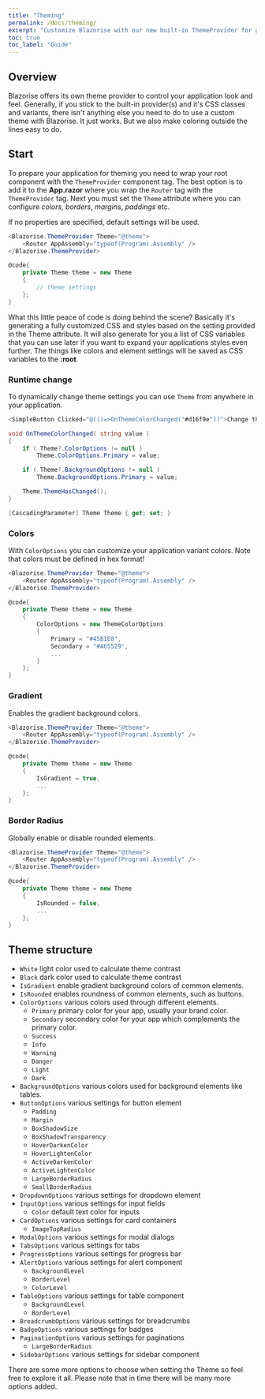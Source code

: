 ```yaml
---
title: "Theming"
permalink: /docs/theming/
excerpt: "Customize Blazorise with our new built-in ThemeProvider for global style preferences for easy theming and component changes."
toc: true
toc_label: "Guide"
---
```


## Overview

Blazorise offers its own theme provider to control your application look and feel. Generally, if you stick to the built-in provider(s) and it's CSS classes and variants, there isn't anything else you need to do to use a custom theme with Blazorise. It just works. But we also make coloring outside the lines easy to do.



## Start

To prepare your application for theming you need to wrap your root component with the `ThemeProvider` component tag. The best option is to add it to the **App.razor** where you wrap the `Router` tag with the `ThemeProvider` tag. Next you must set the `Theme` attribute where you can configure _colors_, _borders_, _margins_, _paddings_ etc. 

If no properties are specified, default settings will be used.

```cs
<Blazorise.ThemeProvider Theme="@theme">
    <Router AppAssembly="typeof(Program).Assembly" />
</Blazorise.ThemeProvider>

@code{
    private Theme theme = new Theme
    {
        // theme settings
    };
}
```

What this little peace of code is doing behind the scene? Basically it's generating a fully customized CSS and styles based on the setting provided in the Theme attribute. It will also generate for you a list of CSS variables that you can use later if you want to expand your applications styles even further. The things like colors and element settings will be saved as CSS variables to the **:root**.

### Runtime change

To dynamically change theme settings you can use `Theme` from anywhere in your application.

```cs
<SimpleButton Clicked="@(()=>OnThemeColorChanged("#d16f9e"))">Change theme</SimpleButton>

void OnThemeColorChanged( string value )
{
    if ( Theme?.ColorOptions != null )
        Theme.ColorOptions.Primary = value;

    if ( Theme?.BackgroundOptions != null )
        Theme.BackgroundOptions.Primary = value;

    Theme.ThemeHasChanged();
}

[CascadingParameter] Theme Theme { get; set; }
```

### Colors

With `ColorOptions` you can customize your application variant colors. Note that colors must be defined in hex format!

```cs
<Blazorise.ThemeProvider Theme="@theme">
    <Router AppAssembly="typeof(Program).Assembly" />
</Blazorise.ThemeProvider>

@code{
    private Theme theme = new Theme
    {
        ColorOptions = new ThemeColorOptions
        {
            Primary = "#45B1E8",
            Secondary = "#A65529",
            ...
        }
    };
}
```

### Gradient

Enables the gradient background colors.

```cs
<Blazorise.ThemeProvider Theme="@theme">
    <Router AppAssembly="typeof(Program).Assembly" />
</Blazorise.ThemeProvider>

@code{
    private Theme theme = new Theme
    {
        IsGradient = true,
        ...
    };
}
```

### Border Radius

Globally enable or disable rounded elements.

```cs
<Blazorise.ThemeProvider Theme="@theme">
    <Router AppAssembly="typeof(Program).Assembly" />
</Blazorise.ThemeProvider>

@code{
    private Theme theme = new Theme
    {
        IsRounded = false,
        ...
    };
}
```

## Theme structure

- `White` light color used to calculate theme contrast
- `Black` dark color used to calculate theme contrast
- `IsGradient` enable gradient background colors of common elements.
- `IsRounded` enables roundness of common elements, such as buttons.
- `ColorOptions` various colors used through different elements.
  - `Primary` primary color for your app, usually your brand color.
  - `Secondary` secondary color for your app which complements the primary color.
  - `Success` 
  - `Info`
  - `Warning`
  - `Danger`
  - `Light`
  - `Dark`
- `BackgroundOptions` various colors used for background elements like tables.
- `ButtonOptions` various settings for button element
  - `Padding`
  - `Margin`
  - `BoxShadowSize`
  - `BoxShadowTransparency`
  - `HoverDarkenColor`
  - `HoverLightenColor`
  - `ActiveDarkenColor`
  - `ActiveLightenColor`
  - `LargeBorderRadius`
  - `SmallBorderRadius`
- `DropdownOptions` various settings for dropdown element
- `InputOptions` various settings for input fields
  - `Color` default text color for inputs
- `CardOptions` various settings for card containers
  - `ImageTopRadius`
- `ModalOptions` various settings for modal dialogs
- `TabsOptions` various settings for tabs
- `ProgressOptions` various settings for progress bar
- `AlertOptions` various settings for alert component
  - `BackgroundLevel`
  - `BorderLevel`
  - `ColorLevel`
- `TableOptions` various settings for table component
  - `BackgroundLevel`
  - `BorderLevel`
- `BreadcrumbOptions` various settings for breadcrumbs
- `BadgeOptions` various settings for badges
- `PaginationOptions` various settings for paginations
  - `LargeBorderRadius`
- `SidebarOptions` various settings for sidebar component

There are some more options to choose when setting the Theme so feel free to explore it all. Please note that in time there will be many more options added.